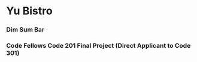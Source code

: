 # Yu Bistro
### Dim Sum Bar



### Code Fellows Code 201 Final Project (**Direct Applicant to Code 301**)
